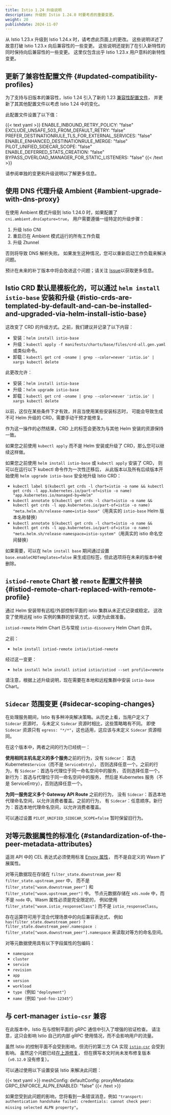 ```yaml
---
title: Istio 1.24 升级说明
description: 升级到 Istio 1.24.0 时要考虑的重要变更。
weight: 20
publishdate: 2024-11-07
---
```


从 Istio 1.23.x 升级到 Istio 1.24.x 时，请考虑此页面上的更改。
这些说明详述了故意打破 Istio 1.23.x 向后兼容性的一些变更。
这些说明还提到了在引入新特性的同时保持向后兼容性的一些变更。
这里仅包含出乎 Istio 1.23.x 用户意料的新特性变更。

## 更新了兼容性配置文件 {#updated-compatibility-profiles}

为了支持与旧版本的兼容性，Istio 1.24 引入了新的 1.23
[兼容性配置文件](/zh/docs/setup/additional-setup/compatibility-versions/)，
并更新了其其他配置文件以考虑 Istio 1.24 中的变化。

此配置文件设置了以下值：

{{< text yaml >}}
ENABLE_INBOUND_RETRY_POLICY: "false"
EXCLUDE_UNSAFE_503_FROM_DEFAULT_RETRY: "false"
PREFER_DESTINATIONRULE_TLS_FOR_EXTERNAL_SERVICES: "false"
ENABLE_ENHANCED_DESTINATIONRULE_MERGE: "false"
PILOT_UNIFIED_SIDECAR_SCOPE: "false"
ENABLE_DEFERRED_STATS_CREATION: "false"
BYPASS_OVERLOAD_MANAGER_FOR_STATIC_LISTENERS: "false"
{{< /text >}}

请参阅单独的变更和升级说明以了解更多信息。

## 使用 DNS 代理升级 Ambient {#ambient-upgrade-with-dns-proxy}

在使用 Ambient 模式升级到 Istio 1.24.0 时，如果配置了 `cni.ambient.dnsCapture=true`，
用户需要遵循一组特定的升级步骤：

1. 升级 Istio CNI
1. 重启已在 Ambient 模式运行的所有工作负载
1. 升级 Ztunnel

否则将导致 DNS 解析失败。
如果发生这种情况，您可以重新启动工作负载来解决问题。

预计在未来的补丁版本中将会改进这个问题；请关注
[Issue](https://github.com/istio/ztunnel/issues/1360)以获取更多信息。

## Istio CRD 默认是模板化的，可以通过 `helm install istio-base` 安装和升级 {#istio-crds-are-templated-by-default-and-can-be-installed-and-upgraded-via-helm-install-istio-base}

这改变了 CRD 的升级方式。之前，我们建议并记录了以下内容：

- 安装：`helm install istio-base`
- 升级：`kubectl apply -f manifests/charts/base/files/crd-all.gen.yaml` 或类似命令。
- 卸载：`kubectl get crd -oname | grep --color=never 'istio.io' | xargs kubectl delete`

此更改允许：

- 安装：`helm install istio-base`
- 升级：`helm upgrade istio-base`
- 卸载：`kubectl get crd -oname | grep --color=never 'istio.io' | xargs kubectl delete`

以前，这仅在某些条件下才有效，并且当使用某些安装标志时，
可能会导致生成不可 Helm 升级的 CRD，需要手动干预才能修复。

作为这一操作的必然结果，CRD 上的标签会更改为与其他 Helm 安装的资源保持一致。

如果您之前使用 `kubectl apply` 而不是 Helm 安装或升级了 CRD，那么您可以继续这样做。

如果您之前使用 `helm install istio-base` 或 `kubectl apply` 安装了 CRD，
则可以在运行以下 kubectl 命令作为一次性迁移后，
从此版本以及所有后续版本开始使用 `helm upgrade istio-base` 安全地升级 Istio CRD：

- `kubectl label $(kubectl get crds -l chart=istio -o name && kubectl get crds -l app.kubernetes.io/part-of=istio -o name) "app.kubernetes.io/managed-by=Helm"`
- `kubectl annotate $(kubectl get crds -l chart=istio -o name && kubectl get crds -l app.kubernetes.io/part-of=istio -o name) "meta.helm.sh/release-name=istio-base"`（用真实的 `istio-base` Helm 版本名称替换）
- `kubectl annotate $(kubectl get crds -l chart=istio -o name && kubectl get crds -l app.kubernetes.io/part-of=istio -o name) "meta.helm.sh/release-namespace=istio-system"`（用真实的 istio 命名空间替换）

如果需要，可以在 `helm install base` 期间通过设置
`base.enableCRDTemplates=false` 来生成旧标签，但此选项将在未来的版本中被删除。

## `istiod-remote` Chart 被 `remote` 配置文件替换 {#istiod-remote-chart-replaced-with-remote-profile}

通过 Helm 安装带有远程/外部控制平面的 istio 集群从未正式记录或稳定。
这改变了使用远程 istio 实例的集群的安装方式，以便为此做准备。

`istiod-remote` Helm Chart 已与常规 `istio-discovery` Helm Chart 合并。

之前：
- `helm install istiod-remote istio/istiod-remote`

经过这一变更：
- `helm install helm install istiod istio/istiod --set profile=remote`

请注意，根据上述升级说明，现在需要在本地和远程集群中安装 `istio-base` Chart。

## `Sidecar` 范围变更 {#sidecar-scoping-changes}

在处理服务期间，Istio 有多种冲突解决策略。从历史上看，当用户定义了 `Sidecar` 资源时，
与未定义 `Sidecar` 资源时相比，这些策略略有不同。
即使 `Sidecar` 资源只有 `egress: "*/*"`，这也适用，这应该与未定义 `Sidecar` 资源相同。

在这个版本中，两者之间的行为已经统一：

**使用相同主机名定义的多个服务**之前的行为，没有 `Sidecar`：
首选 Kubernetes`Service`（而不是 `ServiceEntry`），
否则选择任意一个。之前的行为，有 `Sidecar`：首选与代理位于同一命名空间中的服务，
否则选择任意一个。新行为：首选与代理位于同一命名空间中的服务，
然后是 Kubernetes 服务（不是 ServiceEntry），否则选择任意一个。

**为同一服务定义多个 Gateway API Route** 之前的行为，
没有 `Sidecar`：首选本地代理命名空间，以允许消费者覆盖。之前的行为，
有 `Sidecar`：任意顺序。新行为：首选本地代理命名空间，以允许消费者覆盖。

可以通过设置 `PILOT_UNIFIED_SIDECAR_SCOPE=false` 暂时保留旧行为。

## 对等元数据属性的标准化 {#standardization-of-the-peer-metadata-attributes}

遥测 API 中的 CEL 表达式必须使用标准
[Envoy 属性](https://www.envoyproxy.io/docs/envoy/latest/intro/arch_overview/advanced/attributes)，
而不是自定义的 Wasm 扩展属性。

对等元数据现在存储在 `filter_state.downstream_peer` 和 `filter_state.upstream_peer` 中，
而不是 `filter_state["wasm.downstream_peer"]` 和 `filter_state["wasm.upstream_peer"]` 中。
节点元数据存储在 `xds.node` 中，而不是 `node` 中。Wasm 属性必须是完全限定的，
例如使用 `filter_state["wasm.istio_responseClass"]` 而不是 `istio_responseClass`。

存在运算符可用于混合代理场景中的向后兼容表达式，
例如 `has(filter_state.downstream_peer) ? filter_state.downstream_peer.namespace : filter_state["wasm.downstream_peer"].namespace`
来读取对等方的命名空间。

对等元数据使用具有以下字段属性的包编码：

- `namespace`
- `cluster`
- `service`
- `revision`
- `app`
- `version`
- `workload`
- `type`（例如 `"deployment"`）
- `name`（例如 `"pod-foo-12345"`）

## 与 cert-manager `istio-csr` 兼容

在此版本中，Istio 在与控制平面的 gRPC 通信中引入了增强的验证检查。
请注意，这只会影响 Istio 自己的内部 gRPC 使用情况，而不会影响用户的流量。

虽然 Istio 的控制平面不会受到影响，但流行的第三方 CA 实现
[`istio-csr`](https://github.com/cert-manager/istio-csr) 会受到影响。
虽然这个问题已经[在上游修复](https://github.com/cert-manager/istio-csr/pull/422)，
但在撰写本文时尚未发布修复版本（`v0.12.0` 没有修复）。

可以通过使用以下设置安装 Istio 来解决此问题：

{{< text yaml >}}
meshConfig:
  defaultConfig:
    proxyMetadata:
      GRPC_ENFORCE_ALPN_ENABLED: "false"
{{< /text >}}

如果您受到此问题的影响，您将看到一条错误消息，例如
 `"transport: authentication handshake failed: credentials: cannot check peer: missing selected ALPN property"`。
